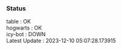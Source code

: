 ### Status


table : OK  
hogwarts : OK  
icy-bot : DOWN  
Latest Update : 2023-12-10 05:07:28.173915
